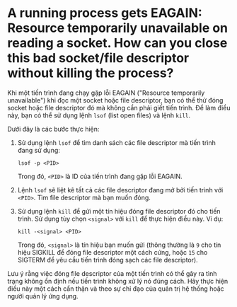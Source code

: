 # A running process gets EAGAIN: Resource temporarily unavailable on reading a socket. How can you close this bad socket/file descriptor without killing the process?

Khi một tiến trình đang chạy gặp lỗi EAGAIN ("Resource temporarily unavailable") khi đọc một socket hoặc file descriptor, bạn có thể thử đóng socket hoặc file descriptor đó mà không cần phải giết tiến trình. Để làm điều này, bạn có thể sử dụng lệnh `lsof` (list open files) và lệnh `kill`.

Dưới đây là các bước thực hiện:

1. Sử dụng lệnh `lsof` để tìm danh sách các file descriptor mà tiến trình đang sử dụng:
    
    ```
    lsof -p <PID>
    
    ```
    
    Trong đó, `<PID>` là ID của tiến trình đang gặp lỗi EAGAIN.
    
2. Lệnh `lsof` sẽ liệt kê tất cả các file descriptor đang mở bởi tiến trình với `<PID>`. Tìm file descriptor mà bạn muốn đóng.
3. Sử dụng lệnh `kill` để gửi một tín hiệu đóng file descriptor đó cho tiến trình. Sử dụng tùy chọn `<signal>` với `kill` để thực hiện điều này. Ví dụ:
    
    ```
    kill -<signal> <PID>
    
    ```
    
    Trong đó, `<signal>` là tín hiệu bạn muốn gửi (thông thường là `9` cho tín hiệu SIGKILL để đóng file descriptor một cách cứng, hoặc `15` cho SIGTERM để yêu cầu tiến trình đóng sạch các file descriptor).
    

Lưu ý rằng việc đóng file descriptor của một tiến trình có thể gây ra tình trạng không ổn định nếu tiến trình không xử lý nó đúng cách. Hãy thực hiện điều này một cách cẩn thận và theo sự chỉ đạo của quản trị hệ thống hoặc người quản lý ứng dụng.